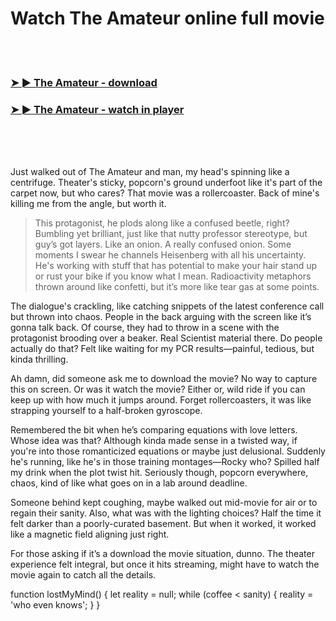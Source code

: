 <h1>Watch The Amateur online full movie</h1>


<br><br>

<h3><a href="https://Zacharys-ranchomabil1981.github.io/yxrktfrsow/">➤ ► The Amateur - download</a></h3> 
<h3><a href="https://Zacharys-ranchomabil1981.github.io/yxrktfrsow/">➤ ► The Amateur - watch in player</a></h3>


<br><br><br>


Just walked out of The Amateur and man, my head's spinning like a centrifuge. Theater's sticky, popcorn's ground underfoot like it's part of the carpet now, but who cares? That movie was a rollercoaster. Back of mine's killing me from the angle, but worth it.

> This protagonist, he plods along like a confused beetle, right? Bumbling yet brilliant, just like that nutty professor stereotype, but guy’s got layers. Like an onion. A really confused onion. Some moments I swear he channels Heisenberg with all his uncertainty. He's working with stuff that has potential to make your hair stand up or rust your bike if you know what I mean. Radioactivity metaphors thrown around like confetti, but it’s more like tear gas at some points.

The dialogue's crackling, like catching snippets of the latest conference call but thrown into chaos. People in the back arguing with the screen like it’s gonna talk back. Of course, they had to throw in a scene with the protagonist brooding over a beaker. Real Scientist material there. Do people actually do that? Felt like waiting for my PCR results—painful, tedious, but kinda thrilling.

Ah damn, did someone ask me to download the movie? No way to capture this on screen. Or was it watch the movie? Either or, wild ride if you can keep up with how much it jumps around. Forget rollercoasters, it was like strapping yourself to a half-broken gyroscope.

Remembered the bit when he’s comparing equations with love letters. Whose idea was that? Although kinda made sense in a twisted way, if you're into those romanticized equations or maybe just delusional. Suddenly he's running, like he's in those training montages—Rocky who? Spilled half my drink when the plot twist hit. Seriously though, popcorn everywhere, chaos, kind of like what goes on in a lab around deadline.

Someone behind kept coughing, maybe walked out mid-movie for air or to regain their sanity. Also, what was with the lighting choices? Half the time it felt darker than a poorly-curated basement. But when it worked, it worked like a magnetic field aligning just right.

For those asking if it’s a download the movie situation, dunno. The theater experience felt integral, but once it hits streaming, might have to watch the movie again to catch all the details.

function lostMyMind() {
   let reality = null;
   while (coffee < sanity) {
      reality = 'who even knows';
   }
}
